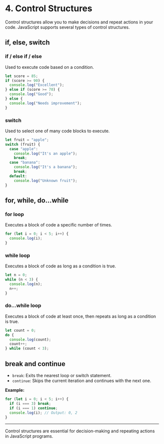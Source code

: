 # 4. Control Structures

Control structures allow you to make decisions and repeat actions in your code. JavaScript supports several types of control structures.

## if, else, switch

### if / else if / else

Used to execute code based on a condition.

```js
let score = 85;
if (score >= 90) {
  console.log("Excellent");
} else if (score >= 70) {
  console.log("Good");
} else {
  console.log("Needs improvement");
}
```

### switch

Used to select one of many code blocks to execute.

```js
let fruit = "apple";
switch (fruit) {
  case "apple":
    console.log("It's an apple");
    break;
  case "banana":
    console.log("It's a banana");
    break;
  default:
    console.log("Unknown fruit");
}
```

## for, while, do...while

### for loop

Executes a block of code a specific number of times.

```js
for (let i = 0; i < 5; i++) {
  console.log(i);
}
```

### while loop

Executes a block of code as long as a condition is true.

```js
let n = 0;
while (n < 3) {
  console.log(n);
  n++;
}
```

### do...while loop

Executes a block of code at least once, then repeats as long as a condition is true.

```js
let count = 0;
do {
  console.log(count);
  count++;
} while (count < 3);
```

## break and continue

- `break`: Exits the nearest loop or switch statement.
- `continue`: Skips the current iteration and continues with the next one.

**Example:**

```js
for (let i = 0; i < 5; i++) {
  if (i === 3) break;
  if (i === 1) continue;
  console.log(i); // Output: 0, 2
}
```

---

Control structures are essential for decision-making and repeating actions in JavaScript programs.

